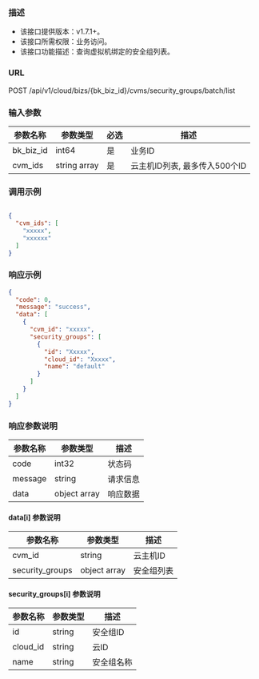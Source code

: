 ### 描述

- 该接口提供版本：v1.7.1+。
- 该接口所需权限：业务访问。
- 该接口功能描述：查询虚拟机绑定的安全组列表。

### URL

POST /api/v1/cloud/bizs/{bk_biz_id}/cvms/security_groups/batch/list

### 输入参数

| 参数名称      | 参数类型         | 必选 | 描述                  |
|-----------|--------------|----|---------------------|
| bk_biz_id | int64        | 是  | 业务ID                |
| cvm_ids   | string array | 是  | 云主机ID列表, 最多传入500个ID |

###  调用示例

```json

{
  "cvm_ids": [
    "xxxxx",
    "xxxxxx"
  ]
}

```
### 响应示例
```json
{
  "code": 0,
  "message": "success",
  "data": [
    {
      "cvm_id": "xxxxx",
      "security_groups": [
        {
          "id": "Xxxxx",
          "cloud_id": "Xxxxx",
          "name": "default"
        }
      ]
    }
  ]
}
```

### 响应参数说明

| 参数名称    | 参数类型         | 描述   |
|---------|--------------|------|
| code    | int32        | 状态码  |
| message | string       | 请求信息 |
| data    | object array | 响应数据 |

#### data[i] 参数说明

| 参数名称            | 参数类型         | 描述    |
|-----------------|--------------|-------|
| cvm_id          | string       | 云主机ID |
| security_groups | object array | 安全组列表 |

#### security_groups[i] 参数说明

| 参数名称     | 参数类型   | 描述    |
|----------|--------|-------|
| id       | string | 安全组ID |
| cloud_id | string | 云ID   |
| name     | string | 安全组名称 |
